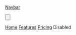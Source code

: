 ﻿<link href="https://cdn.jsdelivr.net/npm/bootstrap@5.2.2/dist/css/bootstrap.min.css" rel="stylesheet" integrity="sha384-Zenh87qX5JnK2Jl0vWa8Ck2rdkQ2Bzep5IDxbcnCeuOxjzrPF/et3URy9Bv1WTRi" crossorigin="anonymous">

<nav class="navbar navbar-expand-lg bg-light">

<div class="container-fluid">

<a class="navbar-brand" href="#">Navbar</a>

<button class="navbar-toggler" type="button" data-bs-toggle="collapse" data-bs-target="#navbarNavAltMarkup" aria-controls="navbarNavAltMarkup" aria-expanded="false" aria-label="Toggle navigation">

<span class="navbar-toggler-icon"></span>

</button>
<div class="collapse navbar-collapse" id="navbarNavAltMarkup">

<div class="navbar-nav">

<a class="nav-link active" href="#">Home</a>
<a class="nav-link" href="#">Features</a>
<a class="nav-link" href="#">Pricing</a>
<a class="nav-link disabled">Disabled</a>

</div>

</div>

</div>

</nav>

<script src="https://cdn.jsdelivr.net/npm/bootstrap@5.2.2/dist/js/bootstrap.bundle.min.js" integrity="sha384-OERcA2EqjJCMA+/3y+gxIOqMEjwtxJY7qPCqsdltbNJuaOe923+mo//f6V8Qbsw3" crossorigin="anonymous"></script>